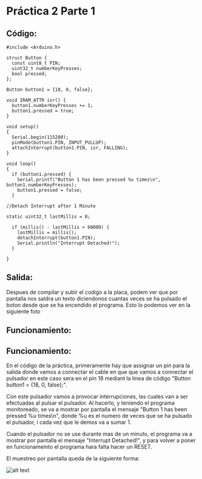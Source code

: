 # Práctica 2 Parte 1

## Código:

```
#include <Arduino.h>

struct Button {
  const uint8_t PIN;
  uint32_t numberKeyPresses;
  bool pressed;
};

Button button1 = {18, 0, false};

void IRAM_ATTR isr() {
  button1.numberKeyPresses += 1;
  button1.pressed = true;
}

void setup() 
{
  Serial.begin(115200);
  pinMode(button1.PIN, INPUT_PULLUP);
  attachInterrupt(button1.PIN, isr, FALLING);
}

void loop() 
{
  if (button1.pressed) {
    Serial.printf("Button 1 has been pressed %u times\n", button1.numberKeyPresses);
    button1.pressed = false;
  }

//Detach Interrupt after 1 Minute

static uint32_t lastMillis = 0;

  if (millis() - lastMillis > 60000) {
    lastMillis = millis();
    detachInterrupt(button1.PIN);
    Serial.println("Interrupt Detached!");
  }

}
```
## Salida:

Despues de compilar y subir el codigo a la placa, podem ver que por pantalla nos saldra un texto diciendonos cuantas veces se ha pulsado el boton desde que se ha encendido el programa. Esto lo podemos ver en la siguiente foto

## Funcionamiento:

## Funcionamiento:
En el código de la pràctica, primeramente hay que assignar un pin para la salida donde vamos a connectar el cable en que que vamos a connectar el pulsador en este caso sera en el pin 18 mediant la linea de código "Button button1 = {18, 0, false};".

Con este pulsador vamos a provocar interrupciones, las cuales van a ser efectuadas al pulsar el pulsador. Al hacerlo, y teniendo el programa monitoreado, se va a mostrar por pantalla el mensaje "Button 1 has been pressed %u times\n", donde %u es el numero de veces que se ha pulsado el pulsador, i cada vez que le demos va a sumar 1.

Cuando el pulsador no se use durante mas de un minuto, el programa va a mostrar por pantalla el mensaje "Interrupt Detached!", y para volver a poner en funcionameinto el programa hara falta hacer un RESET.


El muestreo por pantalla queda de la siguiente forma:

![alt text](MONITOR.JPG)
